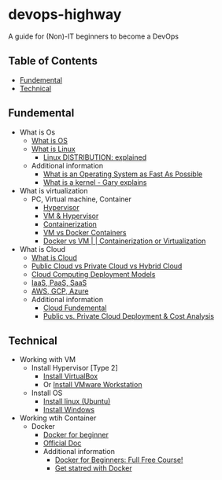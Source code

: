 # devops-highway

A guide for (Non)-IT beginners to become a DevOps

## Table of Contents

* [Fundemental](#fundemental)
* [Technical](#technical)

## Fundemental

* What is Os
  * [What is OS](https://www.youtube.com/watch?v=fkGCLIQx1MI)
  * [What is Linux](https://www.youtube.com/watch?v=zA3vmx0GaO8)
    * [Linux DISTRIBUTION: explained](https://www.youtube.com/watch?v=6gqLWTSz6ck)
  * Additional information 
    * [What is an Operating System as Fast As Possible](https://www.youtube.com/watch?v=pVzRTmdd9j0)
    * [What is a kernel - Gary explains](https://www.youtube.com/watch?v=mycVSMyShk8)
* What is virtualization
  * PC, Virtual machine, Container
    * [Hypervisor](https://www.youtube.com/watch?v=FZR0rG3HKIk)
    * [VM & Hypervisor](https://www.youtube.com/watch?v=ISwgVUPH1cs)
    * [Containerization](https://www.youtube.com/watch?v=0qotVMX-J5s)
    * [VM vs Docker Containers](https://www.youtube.com/watch?v=TvnZTi_gaNc)
    * [Docker vs VM | | Containerization or Virtualization](https://www.youtube.com/watch?v=1WnDHitznGY)
* What is Cloud
  * [What is Cloud](https://www.youtube.com/watch?v=dsKIpLKo8AE)
  * [Public Cloud vs Private Cloud vs Hybrid Cloud](https://www.youtube.com/watch?v=3WIJ4axzFlU)
  * [Cloud Computing Deployment Models](https://www.youtube.com/watch?v=9KZL0_NuiUU)
  * [IaaS, PaaS, SaaS](https://www.youtube.com/watch?v=wB6Lfdo2m1Q)
  * [AWS, GCP, Azure](https://www.youtube.com/watch?v=n24OBVGHufQ)
  * Additional information
    * [Cloud Fundemental](https://www.youtube.com/playlist?list=PLOspHqNVtKAC-_ZAGresP-i0okHe5FjcJ)
    * [Public vs. Private Cloud Deployment & Cost Analysis
](https://www.youtube.com/watch?v=Qx_vGdnBqeE)

## Technical

* Working with VM
  * Install Hypervisor [Type 2]
    * [Install VirtualBox](https://www.virtualbox.org/wiki/Downloads)
    * Or [Install VMware Workstation](https://www.vmware.com/products/workstation-player/workstation-player-evaluation.html)
  * Install OS
    * [Install linux (Ubuntu)](https://www.youtube.com/watch?v=QbmRXJJKsvs)
    * [Install Windows](https://www.youtube.com/watch?v=JT8EXoobjSc)
* Working wtih Container
  * Docker
    * [Docker for beginner](https://www.youtube.com/watch?v=i7ABlHngi1Q)
    * [Official Doc](https://docs.docker.com/get-docker/)
    * Additional information
      * [Docker for Beginners: Full Free Course!](https://www.youtube.com/watch?v=zJ6WbK9zFpI)
      * [Get statred with Docker](https://docs.docker.com/get-started/)